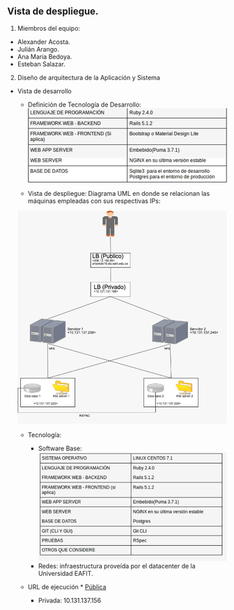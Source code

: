 ## Vista de despliegue.

1. Miembros del equipo:

  * Alexander Acosta.
  * Julián Arango.
  * Ana Maria Bedoya.
  * Esteban Salazar.

2. Diseño	de	arquitectura	de	la	Aplicación	y	Sistema
  *  Vista	de	desarrollo
      * Definición	de	Tecnología	de	Desarrollo:
      ![Tech](/Documentos/images/devTech.png)

      *  Vista	de	despliegue:
        Diagrama UML en donde se relacionan las máquinas empleadas con sus respectivas IPs:

      ![](/Documentos/images/uml.jpeg)
      * Tecnología:
          * Software Base:
          ![Software Base](/Documentos/images/baseSoft.png)
          * Redes: infraestructura proveída por el datacenter de la Universidad EAFIT.

      *  URL	de	ejecución
      		  * [Pública](http://proyecto16.dis.eafit.edu.co/)
            * Privada: 10.131.137.156
